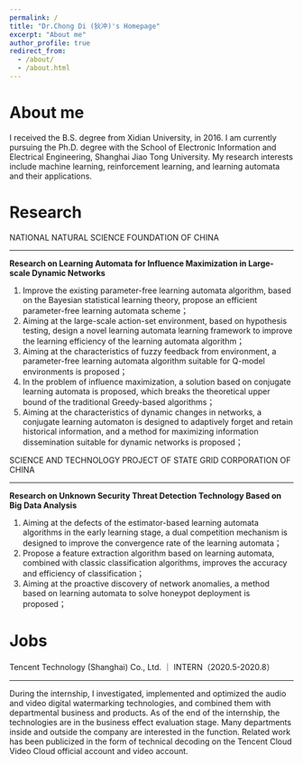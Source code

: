```yaml
---
permalink: /
title: "Dr.Chong Di (狄冲)'s Homepage"
excerpt: "About me"
author_profile: true
redirect_from: 
  - /about/
  - /about.html
---
```


About me
======
I received the B.S. degree from Xidian University, in 2016. I am currently pursuing the Ph.D. degree with the School of Electronic Information and Electrical Engineering, Shanghai Jiao Tong University. My research interests include machine learning, reinforcement learning, and learning automata and their applications.

Research
======

NATIONAL NATURAL SCIENCE FOUNDATION OF CHINA 

------
**Research on Learning Automata for Influence Maximization in Large-scale Dynamic Networks**
1. Improve the existing parameter-free learning automata algorithm, based on the Bayesian statistical learning theory, propose an efficient parameter-free learning automata scheme；
2. Aiming at the large-scale action-set environment, based on hypothesis testing, design a novel learning automata learning framework to improve the learning efficiency of the learning automata algorithm；
3. Aiming at the characteristics of fuzzy feedback from environment, a parameter-free learning automata algorithm suitable for Q-model environments is proposed；
4. In the problem of influence maximization, a solution based on conjugate learning automata is proposed, which breaks the theoretical upper bound of the traditional Greedy-based algorithms；
5. Aiming at the characteristics of dynamic changes in networks, a conjugate learning automaton is designed to adaptively forget and retain historical information, and a method for maximizing information dissemination suitable for dynamic networks is proposed；

SCIENCE AND TECHNOLOGY PROJECT OF STATE GRID CORPORATION OF CHINA

------
**Research on Unknown Security Threat Detection Technology Based on Big Data Analysis**
1. Aiming at the defects of the estimator-based learning automata algorithms in the early learning stage, a dual competition mechanism is designed to improve the convergence rate of the learning automata；
2. Propose a feature extraction algorithm based on learning automata, combined with classic classification algorithms, improves the accuracy and efficiency of classification；
3. Aiming at the proactive discovery of network anomalies, a method based on learning automata to solve honeypot deployment is proposed；

Jobs
======
Tencent Technology (Shanghai) Co., Ltd. ｜ INTERN（2020.5-2020.8）

------
During the internship, I investigated, implemented and optimized the audio and video digital watermarking technologies, and combined them with departmental business and products. As of the end of the internship, the technologies are in the business effect evaluation stage. Many departments inside and outside the company are interested in the function. Related work has been publicized in the form of technical decoding on the Tencent Cloud Video Cloud official account and video account.
